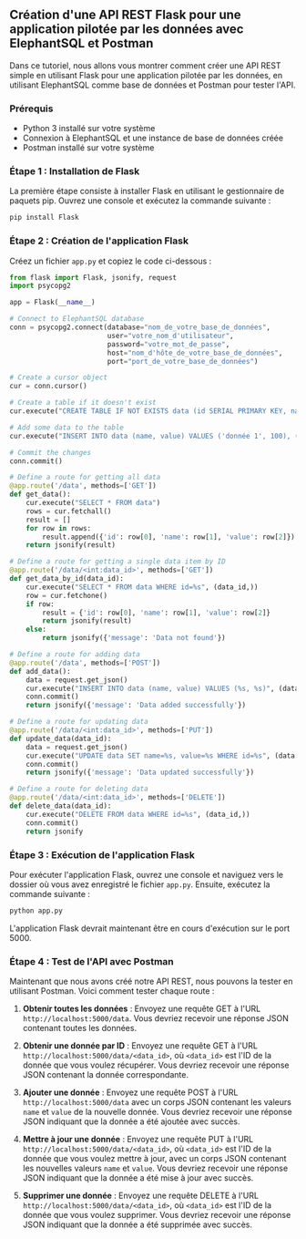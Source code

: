 ## Création d'une API REST Flask pour une application pilotée par les données avec ElephantSQL et Postman

Dans ce tutoriel, nous allons vous montrer comment créer une API REST simple en utilisant Flask pour une application pilotée par les données, en utilisant ElephantSQL comme base de données et Postman pour tester l'API.

### Prérequis

-   Python 3 installé sur votre système
-   Connexion à ElephantSQL et une instance de base de données créée
-   Postman installé sur votre système

### Étape 1 : Installation de Flask

La première étape consiste à installer Flask en utilisant le gestionnaire de paquets pip. Ouvrez une console et exécutez la commande suivante :

```bash
pip install Flask
```

### Étape 2 : Création de l'application Flask

Créez un fichier `app.py` et copiez le code ci-dessous :

```python
from flask import Flask, jsonify, request
import psycopg2

app = Flask(__name__)

# Connect to ElephantSQL database
conn = psycopg2.connect(database="nom_de_votre_base_de_données",
                        user="votre_nom_d'utilisateur",
                        password="votre_mot_de_passe",
                        host="nom_d'hôte_de_votre_base_de_données",
                        port="port_de_votre_base_de_données")

# Create a cursor object
cur = conn.cursor()

# Create a table if it doesn't exist
cur.execute("CREATE TABLE IF NOT EXISTS data (id SERIAL PRIMARY KEY, name VARCHAR(255), value INTEGER)")

# Add some data to the table
cur.execute("INSERT INTO data (name, value) VALUES ('donnée 1', 100), ('donnée 2', 200)")

# Commit the changes
conn.commit()

# Define a route for getting all data
@app.route('/data', methods=['GET'])
def get_data():
    cur.execute("SELECT * FROM data")
    rows = cur.fetchall()
    result = []
    for row in rows:
        result.append({'id': row[0], 'name': row[1], 'value': row[2]})
    return jsonify(result)

# Define a route for getting a single data item by ID
@app.route('/data/<int:data_id>', methods=['GET'])
def get_data_by_id(data_id):
    cur.execute("SELECT * FROM data WHERE id=%s", (data_id,))
    row = cur.fetchone()
    if row:
        result = {'id': row[0], 'name': row[1], 'value': row[2]}
        return jsonify(result)
    else:
        return jsonify({'message': 'Data not found'})

# Define a route for adding data
@app.route('/data', methods=['POST'])
def add_data():
    data = request.get_json()
    cur.execute("INSERT INTO data (name, value) VALUES (%s, %s)", (data['name'], data['value']))
    conn.commit()
    return jsonify({'message': 'Data added successfully'})

# Define a route for updating data
@app.route('/data/<int:data_id>', methods=['PUT'])
def update_data(data_id):
    data = request.get_json()
    cur.execute("UPDATE data SET name=%s, value=%s WHERE id=%s", (data['name'], data['value'], data_id))
    conn.commit()
    return jsonify({'message': 'Data updated successfully'})

# Define a route for deleting data
@app.route('/data/<int:data_id>', methods=['DELETE'])
def delete_data(data_id):
    cur.execute("DELETE FROM data WHERE id=%s", (data_id,))
    conn.commit()
    return jsonify

```

### Étape 3 : Exécution de l'application Flask

Pour exécuter l'application Flask, ouvrez une console et naviguez vers le dossier où vous avez enregistré le fichier `app.py`. Ensuite, exécutez la commande suivante :

```bash
python app.py
```

L'application Flask devrait maintenant être en cours d'exécution sur le port 5000.

### Étape 4 : Test de l'API avec Postman

Maintenant que nous avons créé notre API REST, nous pouvons la tester en utilisant Postman. Voici comment tester chaque route :

1.  **Obtenir toutes les données** : Envoyez une requête GET à l'URL `http://localhost:5000/data`. Vous devriez recevoir une réponse JSON contenant toutes les données.
    
2.  **Obtenir une donnée par ID** : Envoyez une requête GET à l'URL `http://localhost:5000/data/<data_id>`, où `<data_id>` est l'ID de la donnée que vous voulez récupérer. Vous devriez recevoir une réponse JSON contenant la donnée correspondante.
    
3.  **Ajouter une donnée** : Envoyez une requête POST à l'URL `http://localhost:5000/data` avec un corps JSON contenant les valeurs `name` et `value` de la nouvelle donnée. Vous devriez recevoir une réponse JSON indiquant que la donnée a été ajoutée avec succès.
    
4.  **Mettre à jour une donnée** : Envoyez une requête PUT à l'URL `http://localhost:5000/data/<data_id>`, où `<data_id>` est l'ID de la donnée que vous voulez mettre à jour, avec un corps JSON contenant les nouvelles valeurs `name` et `value`. Vous devriez recevoir une réponse JSON indiquant que la donnée a été mise à jour avec succès.
    
5.  **Supprimer une donnée** : Envoyez une requête DELETE à l'URL `http://localhost:5000/data/<data_id>`, où `<data_id>` est l'ID de la donnée que vous voulez supprimer. Vous devriez recevoir une réponse JSON indiquant que la donnée a été supprimée avec succès.

